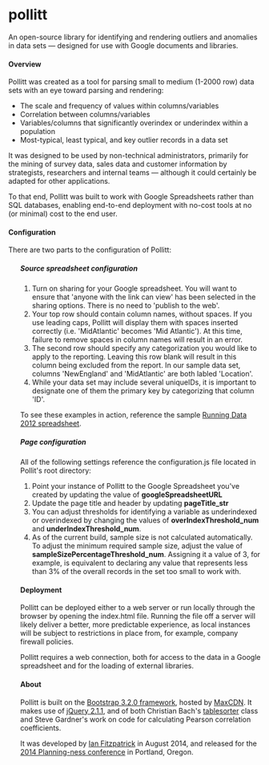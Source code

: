 pollitt
=======

An open-source library for identifying and rendering outliers and anomalies in data sets — designed for use with Google documents and libraries.

<h4>Overview</h4>
Pollitt was created as a tool for parsing small to medium (1-2000 row) data sets with an eye toward parsing and rendering:
<ul>
<li>The scale and frequency of values within columns/variables</li>
<li>Correlation between columns/variables</li>
<li>Variables/columns that significantly overindex or underindex within a population</li>
<li>Most-typical, least typical, and key outlier records in a data set</li>
</ul>

It was designed to be used by non-technical administrators, primarily for the mining of survey data, sales data and customer information by strategists, researchers and internal teams &mdash; although it could certainly be adapted for other applications.

To that end, Pollitt was built to work with Google Spreadsheets rather than SQL databases, enabling end-to-end deployment with no-cost tools at no (or minimal) cost to the end user.

<h4>Configuration</h4>
There are two parts to the configuration of Pollitt:
<ol>
<h5>Source spreadsheet configuration</h5>

1. Turn on sharing for your Google spreadsheet. You will want to ensure that 'anyone with the link can view' has been selected in the sharing options. There is no need to 'publish to the web'.
2. Your top row should contain column names, without spaces. If you use leading caps, Pollitt will display them with spaces inserted correctly (i.e. 'MidAtlantic' becomes 'Mid Atlantic'). At this time, failure to remove spaces in column names will result in an error.
3. The second row should specify any categorization you would like to apply to the reporting. Leaving this row blank will result in this column being excluded from the report. In our sample data set, columns 'NewEngland' and 'MidAtlantic' are both labled 'Location'.
4. While your data set may include several uniqueIDs, it is important to designate one of them the primary key by categorizing that column 'ID'.

To see these examples in action, reference the sample <a href="http://bit.ly/pollittdata">Running Data 2012 spreadsheet</a>.

<h5>Page configuration</h5>

All of the following settings reference the configuration.js file located in Pollit's root directory:

1. Point your instance of Pollitt to the Google Spreadsheet you've created by updating the value of <strong>googleSpreadsheetURL</strong>
2. Update the page title and header by updating <strong>pageTitle_str</strong>
3. You can adjust thresholds for identifying a variable as underindexed or overindexed by changing the values of <strong>overIndexThreshold_num</strong> and <strong>underIndexThreshold_num</strong>.
4. As of the current build, sample size is not calculated automatically. To adjust the minimum required sample size, adjust the value of <strong>sampleSizePercentageThreshold_num</strong>. Assigning it a value of 3, for example, is equivalent to declaring any value that represents less than 3% of the overall records in the set too small to work with.

<h4>Deployment</h4>
Pollitt can be deployed either to a web server or run locally through the browser by opening the index.html file. Running the file off a server will likely deliver a better, more predictable experience, as local instances will be subject to restrictions in place from, for example, company firewall policies.

Pollitt requires a web connection, both for access to the data in a Google spreadsheet and for the loading of external libraries.

<h4>About</h4>
Pollitt is built on the <a href="http://getbootstrap.com/">Bootstrap 3.2.0 framework</a>, hosted by <a href="http://www.maxcdn.com/">MaxCDN</a>. It makes use of <a href="http://jquery.com/download/">jQuery 2.1.1</a>, and of both Christian Bach's <a href="http://tablesorter.com/docs/">tablesorter</a> class and Steve Gardner's work on code for calculating Pearson correlation coefficients.

It was developed by <a href="http://www.winding.co">Ian Fitzpatrick</a> in August 2014, and released for the <a href="http://www.planningness.com">2014 Planning-ness conference</a> in Portland, Oregon.

